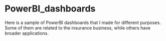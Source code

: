 # PowerBI_dashboards
Here is a sample of PowerBI dashboards that I made for different purposes. Some of them are related to the insurance business, while others have broader applications.
